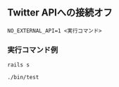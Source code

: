

## Twitter APIへの接続オフ

```
NO_EXTERNAL_API=1 <実行コマンド>
```

### 実行コマンド例

```
rails s
```

```
./bin/test
```
